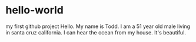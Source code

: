 # hello-world
my first github project
Hello. My name is Todd. I am a 51 year old male living in santa cruz california. I can hear the ocean from my house. It's beautiful.
